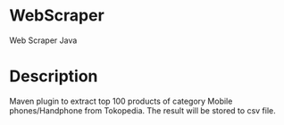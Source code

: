 # WebScraper
Web Scraper Java 

# Description
Maven plugin to extract top 100 products of category Mobile phones/Handphone from Tokopedia.
The result will be stored to csv file.

